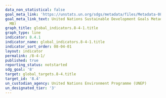 ```yaml
---
data_non_statistical: false
goal_meta_link: 'https://unstats.un.org/sdgs/metadata/files/Metadata-08-04-01.pdf '
goal_meta_link_text: United Nations Sustainable Development Goals Metadata (PDF 4.0
  MB)
graph_title: global_indicators.8-4-1.title
graph_type: line
indicator: 8.4.1
indicator_name: global_indicators.8-4-1.title
indicator_sort_order: 08-04-01
layout: indicator
permalink: /8-4-1/
published: true
reporting_status: notstarted
sdg_goal: '8'
target: global_targets.8-4.title
target_id: '8.4'
un_custodian_agency: United Nations Environment Programme (UNEP)
un_designated_tier: '3'
---
```


